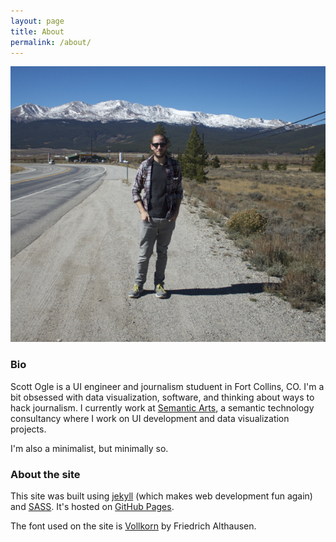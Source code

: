 ```yaml
---
layout: page
title: About
permalink: /about/
---
```


![Me! Near mountains!](/img/IMG_0386.jpg "Me! Near mountains!")

### Bio

Scott Ogle is a UI engineer and journalism studuent in Fort Collins, CO.  I'm a bit obsessed with data visualization, software, and thinking about ways to hack journalism.  I currently work at [Semantic Arts](http://semanticarts.com/), a semantic technology consultancy where I work on UI development and data visualization projects.

I'm also a minimalist, but minimally so.

### About the site

This site was built using [jekyll](http://jekyllrb.com/) (which makes web development fun again) and [SASS](http://sass-lang.com/).  It's hosted on [GitHub Pages](https://pages.github.com/).

The font used on the site is [Vollkorn](https://www.google.com/fonts/specimen/Vollkorn) by Friedrich Althausen.
